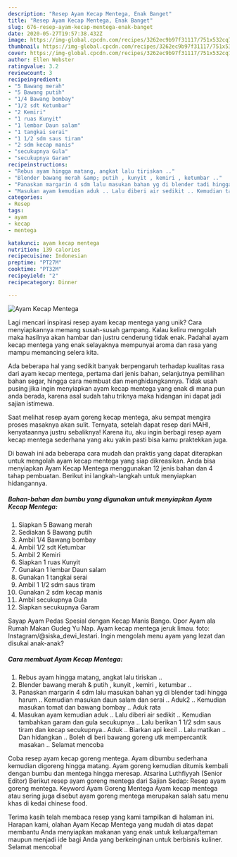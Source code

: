 ```yaml
---
description: "Resep Ayam Kecap Mentega, Enak Banget"
title: "Resep Ayam Kecap Mentega, Enak Banget"
slug: 676-resep-ayam-kecap-mentega-enak-banget
date: 2020-05-27T19:57:38.432Z
image: https://img-global.cpcdn.com/recipes/3262ec9b97f31117/751x532cq70/ayam-kecap-mentega-foto-resep-utama.jpg
thumbnail: https://img-global.cpcdn.com/recipes/3262ec9b97f31117/751x532cq70/ayam-kecap-mentega-foto-resep-utama.jpg
cover: https://img-global.cpcdn.com/recipes/3262ec9b97f31117/751x532cq70/ayam-kecap-mentega-foto-resep-utama.jpg
author: Ellen Webster
ratingvalue: 3.2
reviewcount: 3
recipeingredient:
- "5 Bawang merah"
- "5 Bawang putih"
- "1/4 Bawang bombay"
- "1/2 sdt Ketumbar"
- "2 Kemiri"
- "1 ruas Kunyit"
- "1 lembar Daun salam"
- "1 tangkai serai"
- "1 1/2 sdm saus tiram"
- "2 sdm kecap manis"
- "secukupnya Gula"
- "secukupnya Garam"
recipeinstructions:
- "Rebus ayam hingga matang, angkat lalu tiriskan .."
- "Blender bawang merah &amp; putih , kunyit , kemiri , ketumbar .."
- "Panaskan margarin 4 sdm lalu masukan bahan yg di blender tadi hingga harum .. Kemudian masukan daun salam dan serai .. Aduk2 .. Kemudian masukan tomat dan bawang bombay .. Aduk rata"
- "Masukan ayam kemudian aduk .. Lalu diberi air sedikit .. Kemudian tambahkan garam dan gula secukupnya .. Lalu berikan 1 1/2 sdm saus tiram dan kecap secukupnya.. Aduk .. Biarkan api kecil .. Lalu matikan .. Dan hidangkan .. Boleh di beri bawang goreng utk mempercantik masakan .. Selamat mencoba"
categories:
- Resep
tags:
- ayam
- kecap
- mentega

katakunci: ayam kecap mentega 
nutrition: 139 calories
recipecuisine: Indonesian
preptime: "PT27M"
cooktime: "PT32M"
recipeyield: "2"
recipecategory: Dinner

---
```



![Ayam Kecap Mentega](https://img-global.cpcdn.com/recipes/3262ec9b97f31117/751x532cq70/ayam-kecap-mentega-foto-resep-utama.jpg)

Lagi mencari inspirasi resep ayam kecap mentega yang unik? Cara menyiapkannya memang susah-susah gampang. Kalau keliru mengolah maka hasilnya akan hambar dan justru cenderung tidak enak. Padahal ayam kecap mentega yang enak selayaknya mempunyai aroma dan rasa yang mampu memancing selera kita.

Ada beberapa hal yang sedikit banyak berpengaruh terhadap kualitas rasa dari ayam kecap mentega, pertama dari jenis bahan, selanjutnya pemilihan bahan segar, hingga cara membuat dan menghidangkannya. Tidak usah pusing jika ingin menyiapkan ayam kecap mentega yang enak di mana pun anda berada, karena asal sudah tahu triknya maka hidangan ini dapat jadi sajian istimewa.

Saat melihat resep ayam goreng kecap mentega, aku sempat mengira proses masaknya akan sulit. Ternyata, setelah dapat resep dari MAHI, kenyataannya justru sebaliknya! Karena itu, aku ingin berbagi resep ayam kecap mentega sederhana yang aku yakin pasti bisa kamu praktekkan juga.


Di bawah ini ada beberapa cara mudah dan praktis yang dapat diterapkan untuk mengolah ayam kecap mentega yang siap dikreasikan. Anda bisa menyiapkan Ayam Kecap Mentega menggunakan 12 jenis bahan dan 4 tahap pembuatan. Berikut ini langkah-langkah untuk menyiapkan hidangannya.

<!--inarticleads1-->

##### Bahan-bahan dan bumbu yang digunakan untuk menyiapkan Ayam Kecap Mentega:

1. Siapkan 5 Bawang merah
1. Sediakan 5 Bawang putih
1. Ambil 1/4 Bawang bombay
1. Ambil 1/2 sdt Ketumbar
1. Ambil 2 Kemiri
1. Siapkan 1 ruas Kunyit
1. Gunakan 1 lembar Daun salam
1. Gunakan 1 tangkai serai
1. Ambil 1 1/2 sdm saus tiram
1. Gunakan 2 sdm kecap manis
1. Ambil secukupnya Gula
1. Siapkan secukupnya Garam


Sayap Ayam Pedas Spesial dengan Kecap Manis Bango. Opor Ayam ala Rumah Makan Gudeg Yu Nap. Ayam kecap mentega jeruk limau. foto: Instagram/@siska_dewi_lestari. Ingin mengolah menu ayam yang lezat dan disukai anak-anak? 

<!--inarticleads2-->

##### Cara membuat Ayam Kecap Mentega:

1. Rebus ayam hingga matang, angkat lalu tiriskan ..
1. Blender bawang merah &amp; putih , kunyit , kemiri , ketumbar ..
1. Panaskan margarin 4 sdm lalu masukan bahan yg di blender tadi hingga harum .. Kemudian masukan daun salam dan serai .. Aduk2 .. Kemudian masukan tomat dan bawang bombay .. Aduk rata
1. Masukan ayam kemudian aduk .. Lalu diberi air sedikit .. Kemudian tambahkan garam dan gula secukupnya .. Lalu berikan 1 1/2 sdm saus tiram dan kecap secukupnya.. Aduk .. Biarkan api kecil .. Lalu matikan .. Dan hidangkan .. Boleh di beri bawang goreng utk mempercantik masakan .. Selamat mencoba


Coba resep ayam kecap goreng mentega. Ayam dibumbu sederhana kemudian digoreng hingga matang. Ayam goreng kemudian ditumis kembali dengan bumbu dan mentega hingga meresap. Atsarina Luthfiyyah (Senior Editor) Berikut resep ayam goreng mentega dari Sajian Sedap: Resep ayam goreng mentega. Keyword Ayam Goreng Mentega Ayam kecap mentega atau sering juga disebut ayam goreng mentega merupakan salah satu menu khas di kedai chinese food. 

Terima kasih telah membaca resep yang kami tampilkan di halaman ini. Harapan kami, olahan Ayam Kecap Mentega yang mudah di atas dapat membantu Anda menyiapkan makanan yang enak untuk keluarga/teman maupun menjadi ide bagi Anda yang berkeinginan untuk berbisnis kuliner. Selamat mencoba!
